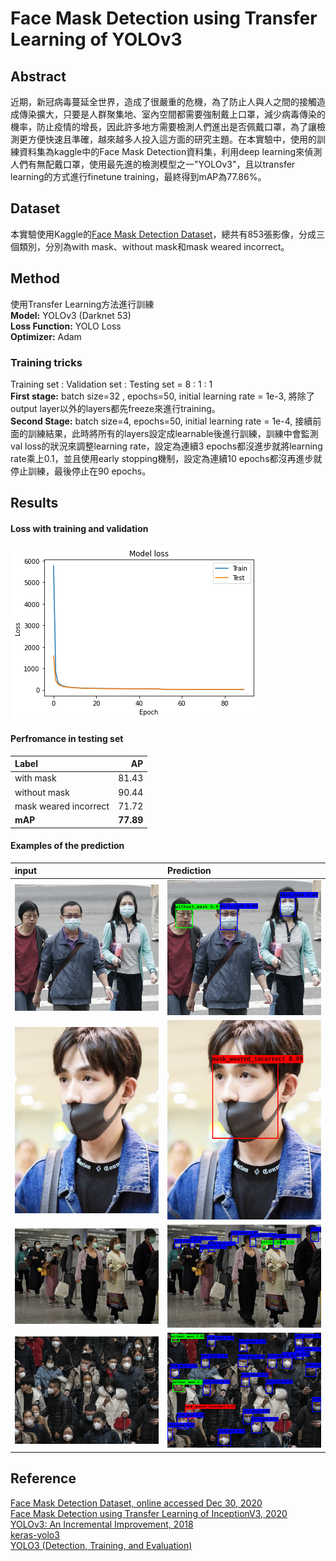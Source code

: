 # Face Mask Detection using Transfer Learning of YOLOv3

## Abstract
近期，新冠病毒蔓延全世界，造成了很嚴重的危機，為了防止人與人之間的接觸造成傳染擴大，只要是人群聚集地、室內空間都需要強制戴上口罩，減少病毒傳染的機率，防止疫情的增長，因此許多地方需要檢測人們進出是否佩戴口罩，為了讓檢測更方便快速且準確，越來越多人投入這方面的研究主題。在本實驗中，使用的訓練資料集為kaggle中的Face Mask Detection資料集，利用deep learning來偵測人們有無配戴口罩，使用最先進的檢測模型之一"YOLOv3"，且以transfer learning的方式進行finetune training，最終得到mAP為77.86%。

## Dataset
本實驗使用Kaggle的[Face Mask Detection Dataset](https://www.kaggle.com/andrewmvd/face-mask-detection)，總共有853張影像，分成三個類別，分別為with mask、without mask和mask weared incorrect。

## Method
使用Transfer Learning方法進行訓練  
**Model:** YOLOv3 (Darknet 53)  
**Loss Function:** YOLO Loss  
**Optimizer:** Adam  
### Training tricks
Training set : Validation set : Testing set = 8 : 1 : 1  
**First stage:** batch size=32 , epochs=50, initial learning rate = 1e-3, 將除了output layer以外的layers都先freeze來進行training。  
**Second Stage:** batch size=4, epochs=50, initial learning rate = 1e-4, 接續前面的訓練結果，此時將所有的layers設定成learnable後進行訓練，訓練中會監測val loss的狀況來調整learning rate，設定為連續3 epochs都沒進步就將learning rate乘上0.1，並且使用early stopping機制，設定為連續10 epochs都沒再進步就停止訓練，最後停止在90 epochs。  

## Results

#### Loss with training and validation
![YOLO Loss](https://github.com/ChengZheWu/Principles-and-Applications-of-Digital-Image-Processing/blob/main/term_project/data/loss.png)

#### Perfromance in testing set
Label                 | AP       
:---------------------|----------:
with mask             |81.43     
without mask          |90.44  
mask weared incorrect |71.72
**mAP**               |**77.89**

#### Examples of the prediction
input                 | Prediction     
:---------------------|:----------
![809](https://github.com/ChengZheWu/Principles-and-Applications-of-Digital-Image-Processing/blob/main/term_project/data/maksssksksss809.png)|![809p](https://github.com/ChengZheWu/Principles-and-Applications-of-Digital-Image-Processing/blob/main/term_project/data/809.png)
![832](https://github.com/ChengZheWu/Principles-and-Applications-of-Digital-Image-Processing/blob/main/term_project/data/maksssksksss832.png)|![832p](https://github.com/ChengZheWu/Principles-and-Applications-of-Digital-Image-Processing/blob/main/term_project/data/832.png)
![807](https://github.com/ChengZheWu/Principles-and-Applications-of-Digital-Image-Processing/blob/main/term_project/data/maksssksksss807.png)|![807p](https://github.com/ChengZheWu/Principles-and-Applications-of-Digital-Image-Processing/blob/main/term_project/data/807.png)
![795](https://github.com/ChengZheWu/Principles-and-Applications-of-Digital-Image-Processing/blob/main/term_project/data/maksssksksss795.png)|![795p](https://github.com/ChengZheWu/Principles-and-Applications-of-Digital-Image-Processing/blob/main/term_project/data/795.png)

## Reference
[Face Mask Detection Dataset, online accessed Dec 30, 2020](https://www.kaggle.com/andrewmvd/face-mask-detection)  
[Face Mask Detection using Transfer Learning of InceptionV3, 2020](https://arxiv.org/abs/2009.08369)  
[YOLOv3: An Incremental Improvement, 2018](https://arxiv.org/abs/1804.02767)  
[keras-yolo3](https://github.com/qqwweee/keras-yolo3)  
[YOLO3 (Detection, Training, and Evaluation)](https://github.com/experiencor/keras-yolo3)  
